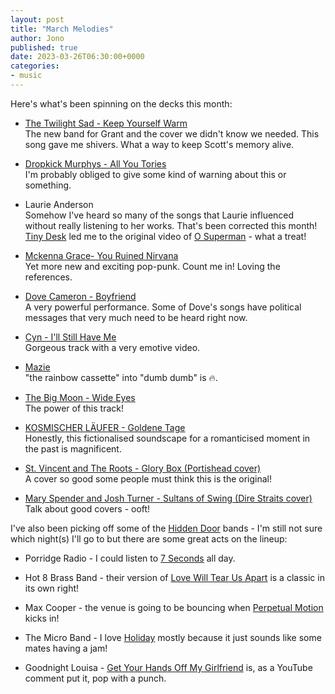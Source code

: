 ```yaml
---
layout: post
title: "March Melodies"
author: Jono
published: true
date: 2023-03-26T06:30:00+0000
categories:
- music
---
```

Here's what's been spinning on the decks this month:

* [The Twilight Sad - Keep Yourself Warm](https://thetwilightsad.bandcamp.com/track/keep-yourself-warm-live-2)\
	 The new band for Grant and the cover we didn't know we needed. This song gave me shivers. What a way to keep Scott's memory alive.

* [Dropkick Murphys - All You Tories](https://www.youtube.com/watch?v=SLqb535hBi0&t=173s)\
	 I'm probably obliged to give some kind of warning about this or something.   
   
* Laurie Anderson\
   Somehow I've heard so many of the songs that Laurie influenced without really listening to her works. That's been corrected this month! [Tiny Desk](https://www.youtube.com/watch?v=ABjmQCxA7UU) led me to the original video of [O Superman](https://www.youtube.com/watch?v=Vkfpi2H8tOE) - what a treat!

* [Mckenna Grace- You Ruined Nirvana](https://www.youtube.com/watch?v=vl0htgt-elM)\
   Yet more new and exciting pop-punk. Count me in! Loving the references.

* [Dove Cameron - Boyfriend](https://www.youtube.com/watch?v=ahZB1VVpLgA)\
   A very powerful performance. Some of Dove's songs have political messages that very much need to be heard right now.

* [Cyn - I'll Still Have Me](https://www.youtube.com/watch?v=-MZgtCp8mtc)\
   Gorgeous track with a very emotive video.

* [Mazie](https://www.youtube.com/watch?v=vZAj6xfyHIw)\
   "the rainbow cassette" into "dumb dumb" is 🔥.

* [The Big Moon - Wide Eyes](https://www.youtube.com/watch?v=C3gnLyqUD9M)\
   The power of this track!

* [KOSMISCHER LÄUFER - Goldene Tage](https://www.youtube.com/watch?v=jqNouTkVCJA)\
   Honestly, this fictionalised soundscape for a romanticised moment in the past is magnificent.
   
* [St. Vincent and The Roots - Glory Box (Portishead cover)](https://www.youtube.com/watch?v=Pti9Jh1nwRE)\
   A cover so good some people must think this is the original!

* [Mary Spender and Josh Turner - Sultans of Swing (Dire Straits cover)](https://www.youtube.com/watch?v=PcVJrul4sOA)\
   Talk about good covers - ooft!

I've also been picking off some of the [Hidden Door](https://hiddendoorarts.org/contents/music/) bands - I'm still not sure which night(s) I'll go to but there are some great acts on the lineup:

-   Porridge Radio - I could listen to [7 Seconds](https://www.youtube.com/watch?v=WbKDSeh2mwc&t=223s) all day.

-   Hot 8 Brass Band - their version of [Love Will Tear Us Apart](https://www.youtube.com/watch?v=fBuTK-E0gxo) is a classic in its own right!

-   Max Cooper - the venue is going to be bouncing when [Perpetual Motion](https://www.youtube.com/watch?v=GcmHXo4isWQ) kicks in!

-   The Micro Band - I love [Holiday](https://www.youtube.com/watch?v=YMFYprAeEQs) mostly because it just sounds like some mates having a jam!

-   Goodnight Louisa - [Get Your Hands Off My Girlfriend](https://www.youtube.com/watch?v=W7lVkkn7AXY) is, as a YouTube comment put it, pop with a punch. 
